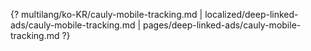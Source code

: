{? multilang/ko-KR/cauly-mobile-tracking.md | localized/deep-linked-ads/cauly-mobile-tracking.md | pages/deep-linked-ads/cauly-mobile-tracking.md ?}
